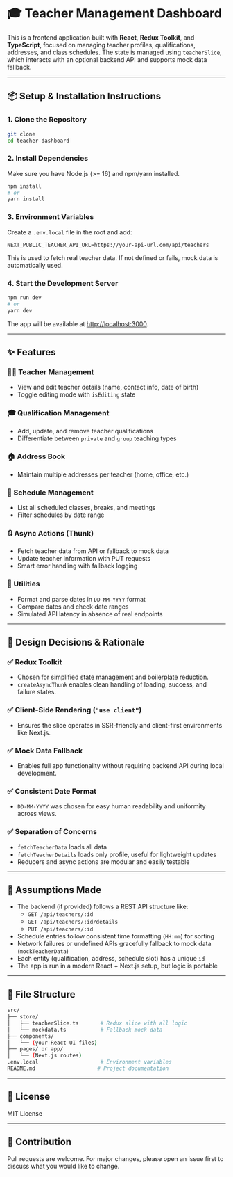 
# 🎓 Teacher Management Dashboard

This is a frontend application built with **React**, **Redux Toolkit**, and **TypeScript**, focused on managing teacher profiles, qualifications, addresses, and class schedules. The state is managed using `teacherSlice`, which interacts with an optional backend API and supports mock data fallback.

---

## 📦 Setup & Installation Instructions

### 1. Clone the Repository

```bash
git clone 
cd teacher-dashboard
```

### 2. Install Dependencies

Make sure you have Node.js (>= 16) and npm/yarn installed.

```bash
npm install
# or
yarn install
```

### 3. Environment Variables

Create a `.env.local` file in the root and add:

```env
NEXT_PUBLIC_TEACHER_API_URL=https://your-api-url.com/api/teachers
```

This is used to fetch real teacher data. If not defined or fails, mock data is automatically used.

### 4. Start the Development Server

```bash
npm run dev
# or
yarn dev
```

The app will be available at [http://localhost:3000](http://localhost:3000).

---

## ✨ Features

### 🧑‍🏫 Teacher Management

- View and edit teacher details (name, contact info, date of birth)
- Toggle editing mode with `isEditing` state

### 🎓 Qualification Management

- Add, update, and remove teacher qualifications
- Differentiate between `private` and `group` teaching types

### 🏠 Address Book

- Maintain multiple addresses per teacher (home, office, etc.)

### 📅 Schedule Management

- List all scheduled classes, breaks, and meetings
- Filter schedules by date range

### 🔃 Async Actions (Thunk)

- Fetch teacher data from API or fallback to mock data
- Update teacher information with PUT requests
- Smart error handling with fallback logging

### 🧰 Utilities

- Format and parse dates in `DD-MM-YYYY` format
- Compare dates and check date ranges
- Simulated API latency in absence of real endpoints

---

## 🧠 Design Decisions & Rationale

### ✅ Redux Toolkit

- Chosen for simplified state management and boilerplate reduction.
- `createAsyncThunk` enables clean handling of loading, success, and failure states.

### ✅ Client-Side Rendering (`"use client"`)

- Ensures the slice operates in SSR-friendly and client-first environments like Next.js.

### ✅ Mock Data Fallback

- Enables full app functionality without requiring backend API during local development.

### ✅ Consistent Date Format

- `DD-MM-YYYY` was chosen for easy human readability and uniformity across views.

### ✅ Separation of Concerns

- `fetchTeacherData` loads all data
- `fetchTeacherDetails` loads only profile, useful for lightweight updates
- Reducers and async actions are modular and easily testable

---

## 🤔 Assumptions Made

- The backend (if provided) follows a REST API structure like:
  - `GET /api/teachers/:id`
  - `GET /api/teachers/:id/details`
  - `PUT /api/teachers/:id`
- Schedule entries follow consistent time formatting (`HH:mm`) for sorting
- Network failures or undefined APIs gracefully fallback to mock data (`mockTeacherData`)
- Each entity (qualification, address, schedule slot) has a unique `id`
- The app is run in a modern React + Next.js setup, but logic is portable

---

## 📂 File Structure

```bash
src/
├── store/
│   ├── teacherSlice.ts       # Redux slice with all logic
│   └── mockdata.ts           # Fallback mock data
├── components/
│   └── (your React UI files)
├── pages/ or app/
│   └── (Next.js routes)
.env.local                    # Environment variables
README.md                    # Project documentation
```

---

## 📄 License

MIT License

---

## 🙌 Contribution

Pull requests are welcome. For major changes, please open an issue first to discuss what you would like to change.
